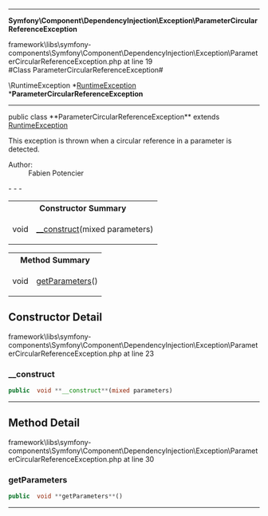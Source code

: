 - - -

**Symfony\Component\DependencyInjection\Exception\ParameterCircularReferenceException**
<div class="location">framework\libs\symfony-components\Symfony\Component\DependencyInjection\Exception\ParameterCircularReferenceException.php at line 19</div>
#Class ParameterCircularReferenceException#

\RuntimeException
*<a href="https://github.com/JeyDotC/Hirudo-docs/blob/master/symfony/component/dependencyinjection/exception/runtimeexception.html">RuntimeException</a>
        ***ParameterCircularReferenceException**


- - -

<p class="signature">public  class **ParameterCircularReferenceException**
extends <a href="https://github.com/JeyDotC/Hirudo-docs/blob/master/symfony/component/dependencyinjection/exception/runtimeexception.html">RuntimeException</a>

</p>

<div class="comment" id="overview_description"><p>This exception is thrown when a circular reference in a parameter is detected.</p></div>

<dl>
<dt>Author:</dt>
<dd>Fabien Potencier <fabien@symfony.com></dd>
</dl>
- - -

<table id="summary_constructor">
<tr><th colspan="2">Constructor Summary</th></tr>
<tr>
<td class="type"> void</td>
<td class="description"><p class="name"><a href="#__construct">__construct</a>(mixed parameters)</p></td>
</tr>
</table>

<table id="summary_method">
<tr><th colspan="2">Method Summary</th></tr>
<tr>
<td class="type"> void</td>
<td class="description"><p class="name"><a href="#getParameters">getParameters</a>()</p></td>
</tr>
</table>

<h2 id="detail_method">Constructor Detail</h2>
<div class="location">framework\libs\symfony-components\Symfony\Component\DependencyInjection\Exception\ParameterCircularReferenceException.php at line 23</div>
<h3 id="__construct()">__construct</h3>

```php
public  void **__construct**(mixed parameters)
```
<div class="details">
</div>

- - -

<h2 id="detail_method">Method Detail</h2>
<div class="location">framework\libs\symfony-components\Symfony\Component\DependencyInjection\Exception\ParameterCircularReferenceException.php at line 30</div>
<h3 id="getParameters()">getParameters</h3>

```php
public  void **getParameters**()
```
<div class="details">
</div>

- - -

